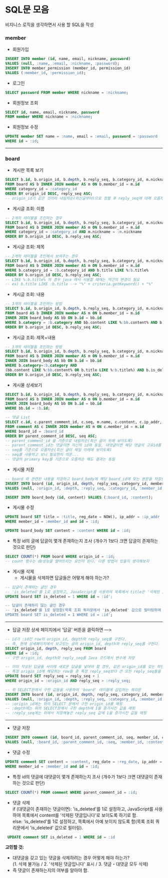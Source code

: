 # SQL문 모음

비지니스 로직을 생각하면서 사용 할 SQL을 작성

### member


- 회원가입
```sql
INSERT INTO member (id, name, email, nickname, password) 
VALUES (null, :name, :email, :nickname, :password);
INSERT INTO member_permission (member_id, permission_id) 
VALUES (:member_id, :permission_id);
```

- 로그인
```sql
SELECT password FROM member WHERE nickname = :nickname;
```

- 회원정보 조회
```sql
SELECT id, name, email, nickname, password 
FROM member WHERE nickname = :nickname;
```

- 회원정보 수정
```sql
UPDATE member SET name = :name, email = :email, password = :password
WHERE id = :id;
```



---

### board

- 게시판 목록 보기
```sql
SELECT b.id, b.origin_id, b.depth, b.reply_seq, b.category_id, m.nickname, b.title, b.ip_addr, b.reg_date 
FROM board AS b INNER JOIN member AS m ON b.member_id = m.id 
WHERE category_id = :category_id 
ORDER BY origin_id DESC, reply_seq ASC;
-- origin_id가 같은 것끼리 내림차순(최신글부터)으로 정렬 후 reply_seq에 대해 오름차순 정렬
```

- 게시글 조회: 이름
```sql
-- 2개의 테이블을 조인하는 경우
SELECT b.id, b.origin_id, b.depth, b.reply_seq, b.category_id, m.nickname, b.title, b.ip_addr, b.reg_date 
FROM board AS b INNER JOIN member AS m ON b.member_id = m.id 
WHERE category_id = :category_id AND m.nickname = :m.nickname
ORDER BY b.origin_id DESC, b.reply_seq ASC;
```

- 게시글 조회: 제목
```sql
-- 2개의 테이블을 조인해서 보여주는 경우
SELECT b.id, b.origin_id, b.depth, b.reply_seq, b.category_id, m.nickname, b.title, b.ip_addr, b.reg_date 
FROM board AS b INNER JOIN member AS m ON b.member_id = m.id 
WHERE b.category_id = :b.category_id AND b.title LIKE %:b.title% 
ORDER BY b.origin_id DESC, b.reply_seq ASC;
-- LIKE %:b.title% 의 경우 java 에서 사용할 때에는 약간의 변경이 필요
-- ex) b.title LIKE :b.title --> "%" + criteria.getKeyword() + "%"
```

- 게시글 조회: 내용
```sql
-- 3개의 테이블을 조인하는 방법
SELECT b.id, b.origin_id, b.depth, b.reply_seq, b.category_id, m.nickname, b.title, b.ip_addr, b.reg_date 
FROM board AS b INNER JOIN member AS m ON b.member_id = m.id 
INNER JOIN board_body AS bb ON b.id = bb.id 
WHERE b.category = :b.category AND bb.content LIKE %:bb.content% AND b.is_deleted = 0 
ORDER BY b.origin_id DESC, b.reply_seq ASC;
```

- 게시글 조회: 제목+내용
```sql
-- 3개의 테이블을 조인하는 방법
SELECT b.id, b.origin_id, b.depth, b.reply_seq, b.category_id, m.nickname, b.title, b.ip_addr, b.reg_date 
FROM board AS b INNER JOIN member AS m ON b.member_id = m.id 
INNER JOIN board_body AS bb ON b.id = bb.id 
WHERE b.category=:b.category AND 
(bb.content LIKE %:bb.content% OR b.title LIKE %:b.title%) AND b.is_deleted = 0
ORDER BY b.origin_id DESC, b.reply_seq ASC;
```

- 게시물 상세보기
```sql
SELECT b.id, b.origin_id, b.depth, b.reply_seq, b.category_id, m.nickname, b.title, b.ip_addr, b.reg_date, bb.content 
FROM board AS b INNER JOIN member AS m ON b.member_id = m.id 
INNER JOIN board_body AS bb ON b.id = bb.id 
WHERE bb.id = :b.id;

-- 댓글 List
SELECT c.id, c.parent_comment_id, c.seq, m.name, c.content, c.ip_addr, c.reg_date 
FROM comment AS c INNER JOIN member AS m ON c.member_id = m.id
WHERE board_id = :board_id 
ORDER BY parent_comment_id DESC, seq ASC;
-- parent_comment_id 을 기준으로 내림차순(최신 글이 위에 보이도록)
-- parent_comment_id는 댓글이면 자신의 id와 동일, 대댓글이면 해당 댓글의 고유id를 parent_comment_id로 한다.
-- seq를 기준으로 오름차순(최신 글이 제일 아래에 보이도록)
-- seq를 사용하고 보니 필요한지 의문... 
-- 댓글의 primary key를 기준으로 오름차순 해도 결과는 동일
```

- 게시물 저장
```sql
-- board 와 관련된 내용을 저장하고 board_body에 해당 board_id에 맞는 본문을 저장한다.
INSERT INTO board (id, origin_id, depth, reply_seq, category_id, member_id, title, ip_addr, reg_date) 
VALUES (null, :origin_id, :depth, :reply_seq, :category_id, :member_id, :title, :ip_addr, NOW());

INSERT INTO board_body (id, content) VALUES (:board_id, :content);
```

- 게시물 수정
```sql
UPDATE board SET title = :title, reg_date = NOW(), ip_addr = :ip_addr 
WHERE member_id = :member_id and id = :id;

UPDATE board_body SET content = :content WHERE id = :id;
```

- 특정 id의 글에 답글이 몇개 존재하는지 조사 (개수가 1보다 크면 답글이 존재하는 것으로 판단)
```sql
SELECT COUNT(*) FROM board WHERE origin_id = :id;
-- count 함수는 db성능을 떨어뜨리는 요인이 된다. 다른 방법이 있을지 생각해보자
```

- 게시물 삭제  
  - 게시물을 삭제하면 답글들은 어떻게 해야 하는가?  
```sql
-- 답글이 존재하는 글인 경우
-- 'is_deleted'를 1로 설정하고, JavaScript를 사용하여 목록에서 title은 '삭제된 글입니다'로 보이도록 하고 클릭이 안되도록 하기로 함.
UPDATE board SET is_deleted = 1 WHERE id = :id';

-- 답글이 존재하지 않는 글인 경우
-- 'is_deleted'를 1로 설정함(목록 조회 쿼리문에서 'is_deleted' 값으로 필터링하여 목록에서 아예 보이지 않도록 함).
UPDATE board SET is_deleted = 1 WHERE id = :id';
```



---


- 답글 저장
  상세 페이지에서 '답글' 버튼을 클릭하면 —> 
```sql
-- id가 :id인 row의 origin_id, depth와 reply_seq를 구한다.
-- 즉, 현재 상세페이지에서 보고있는 글의 origin_id, depth와 reply_seq를 구한다.
SELECT origin_id, depth, reply_seq FROM board 
WHERE id = :id;
-- 구한 origin_id, depth와 reply_seq를 Java 코드에서 변수에 저장
```

```sql
-- 이미 작성된 답글들 사이에 새로운 답글을 넣어야 할 경우, 같은 origin_id를 갖는 하단 답글들의 reply_seq들을 모두 UPDATE해야 한다.
-- 특정 origin_id에 해당하는 row들 중 특정 reply_seq보다 큰 모든 reply_seq들을 1씩 증가시킴
UPDATE board SET reply_seq = reply_seq + 1
WHERE origin_id = :origin_id AND reply_seq > :reply_seq;
```

```sql
-- 위 SELECT문에서 구한 값들을 사용하여 'board' 테이블에 삽입하는 쿼리문
INSERT INTO board (id, origin_id, depth, reply_seq, category_id, member_id, title, ip_addr, reg_date) 
VALUES (null, :origin_id, :depth, :reply_seq, :category_id, :member_id, :title, :ip_addr, :reg_date);
-- :origin_id에는 위의 SELECT 문에서 구한 origin_id를 매핑
-- :depth에는 위의 SELECT문에서 구한 depth에 1을 증가시킨 값을 매핑
-- :reply_seq에는 위에서 저장해놓은 reply_seq 값에 1을 증가시킨 값을 매핑
```
---



- 댓글 저장
```sql
INSERT INTO comment (id, board_id, parent_comment_id, seq, member_id, content, ip_addr, reg_date) 
VALUES (null, :board_id, :parent_comment_id, :seq, :member_id, :content, :ip_addr, NOW());
```

- 댓글 수정
```sql
UPDATE comment SET content = :content, reg_date = :reg_date, ip_addr = :ip_addr 
WHERE member_id = :member_id and id = :id;
```

- 특정 id의 댓글에 대댓글이 몇개 존재하는지 조사 (개수가 1보다 크면 대댓글이 존재하는 것으로 판단)
```sql
SELECT COUNT(*) FROM comment WHERE parent_comment_id = :id;
```

- 댓글 삭제  
  if (대댓글이 존재하는 댓글이면): 'is_deleted'를 1로 설정하고, JavaScript를 사용하여 목록에서 content를 '삭제된 댓글입니다'로 보이도록 하기로 함.  
  else: 'is_deleted'를 1로 설정하고, 목록에서 아예 보이지 않도록 함(목록 조회 쿼리문에서 'is_deleted' 값으로 필터링).
```sql
 UPDATE comment SET is_deleted = 1 WHERE id = :id
```


**고민할 것:**

- 대댓글을 갖고 있는 댓글을 삭제하려는 경우 어떻게 해야 하는가?  
  (1. 삭제 불가능 / 2. '삭제된 댓글입니다' 표시 / 3. 댓글・대댓글 모두 삭제)  
- 즉 댓글이 존재하는지의 여부를 알아야 함.
